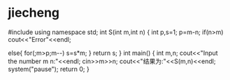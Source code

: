 jiecheng
========
#include<iostream>
using namespace std;
int S(int m,int n)
{
	int p,s=1;
	p=m-n;
if(n>m)
	cout<<"Error"<<endl;

else{
	for(;m>p;m--)
		s=s*m;
    }
return s;
}
int main()
{
	int m,n;
	cout<<"Input the number m n:"<<endl;
 cin>>m>>n;
 cout<<"结果为:"<<S(m,n)<<endl; 
  system("pause");
   return 0;
}
